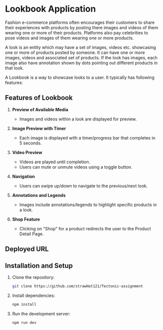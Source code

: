 # Lookbook Application

Fashion e-commerce platforms often encourages their customers to share their experiences with products by posting there images and videos of them wearing one or more of their products. Platforms also pay celebrities to pose videos and images of them wearing one or more products.

A look is an entity which may have a set of images, videos etc. showcasing one or more of products posted by someone. It can have one or more images, videos and associated set of products. If the look has images, each image also have annotation shown by dots pointing out different products in that look. 

A Lookbook is a way to showcase looks to a user. It typically has following features:

## Features of Lookbook

1. **Preview of Available Media**
   - Images and videos within a look are displayed for preview.

2. **Image Preview with Timer**
   - Each image is displayed with a timer/progress bar that completes in 5 seconds.

3. **Video Preview**
   - Videos are played until completion.
   - Users can mute or unmute videos using a toggle button.

4. **Navigation**
   - Users can swipe up/down to navigate to the previous/next look.

5. **Annotations and Legends**
   - Images include annotations/legends to highlight specific products in a look.

6. **Shop Feature**
   - Clicking on "Shop" for a product redirects the user to the Product Detail Page.

## Deployed URL


## Installation and Setup

1. Clone the repository:
   ```bash
   git clone https://github.com/strawHat121/Tectonic-assignment
   ```
2. Install dependencies:
   ```bash
   npm install
   ```
3. Run the development server:
   ```bash
   npm run dev
   ```
